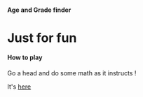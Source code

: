 
#### Age and Grade finder 

# Just for fun 

#### How to play 
Go a head and do some math as it instructs !  

It's [here](https://rameshsyn.github.io/age-n-grade-finder/)
